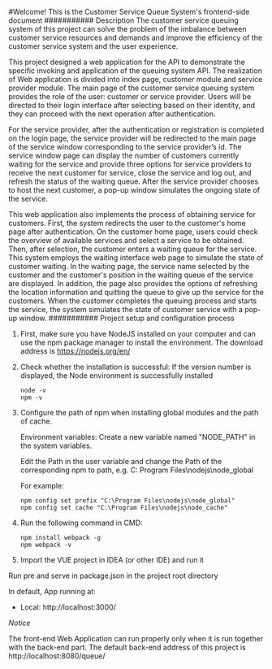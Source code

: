 #Welcome! This is the Customer Service Queue System's frontend-side document
########### Description
The customer service queuing system of this project can solve the problem of the imbalance between customer service resources and demands and improve the efficiency of the customer service system and the user experience.

This project designed a web application for the API to demonstrate the specific invoking and application of the queuing system API. The realization of Web application is divided into index page, customer module and service provider module. The main page of the customer service queuing system provides the role of the user: customer or service provider. Users will be directed to their login interface after selecting based on their identity, and they can proceed with the next operation after authentication.

For the service provider, after the authentication or registration is completed on the login page, the service provider will be redirected to the main page of the service window corresponding to the service provider’s id. The service window page can display the number of customers currently waiting for the service and provide three options for service providers to receive the next customer for service, close the service and log out, and refresh the status of the waiting queue. After the service provider chooses to host the next customer, a pop-up window simulates the ongoing state of the service.

This web application also implements the process of obtaining service for customers. First, the system redirects the user to the customer's home page after authentication. On the customer home page, users could check the overview of available services and select a service to be obtained. Then, after selection, the customer enters a waiting queue for the service. This system employs the waiting interface web page to simulate the state of customer waiting. In the waiting page, the service name selected by the customer and the customer's position in the waiting queue of the service are displayed. In addition, the page also provides the options of refreshing the location information and quitting the queue to give up the service for the customers. When the customer completes the queuing process and starts the service, the system simulates the state of customer service with a pop-up window.
########### Project setup and configuration process

1. First, make sure you have NodeJS installed on your computer and can use the npm package manager to install the environment. The download address is https://nodejs.org/en/
2. Check whether the installation is successful: If the version number is displayed, the Node environment is successfully installed

       node -v
       npm -v
3. Configure the path of npm when installing global modules and the path of cache.

   Environment variables: Create a new variable named "NODE_PATH" in the system variables.

   Edit the Path in the user variable and change the Path of the corresponding npm to path, e.g. C: Program Files\nodejs\node_global
      
   For example:
               
       npm config set prefix "C:\Program Files\nodejs\node_global"
       npm config set cache "C:\Program Files\nodejs\node_cache"
4. Run the following command in CMD:
   
       npm install webpack -g
       npm webpack -v
5. Import the VUE project in IDEA (or other IDE) and run it
   
Run pre and serve in package.json in the project root directory

In default, App running at:
- Local:   http://localhost:3000/

*Notice*

The front-end Web Application can run properly only when it is run together with the back-end part. The default back-end address of this project is http://localhost:8080/queue/
  
